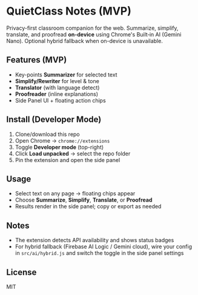 # QuietClass Notes (MVP)

Privacy-first classroom companion for the web. Summarize, simplify, translate, and proofread **on-device** using Chrome's Built‑in AI (Gemini Nano). Optional hybrid fallback when on-device is unavailable.

## Features (MVP)

- Key-points **Summarizer** for selected text
- **Simplify/Rewriter** for level & tone
- **Translator** (with language detect)
- **Proofreader** (inline explanations)
- Side Panel UI + floating action chips

## Install (Developer Mode)

1. Clone/download this repo
2. Open Chrome → `chrome://extensions`
3. Toggle **Developer mode** (top-right)
4. Click **Load unpacked** → select the repo folder
5. Pin the extension and open the side panel

## Usage

- Select text on any page → floating chips appear
- Choose **Summarize**, **Simplify**, **Translate**, or **Proofread**
- Results render in the side panel; copy or export as needed

## Notes

- The extension detects API availability and shows status badges
- For hybrid fallback (Firebase AI Logic / Gemini cloud), wire your config in `src/ai/hybrid.js` and switch the toggle in the side panel settings

## License

MIT

